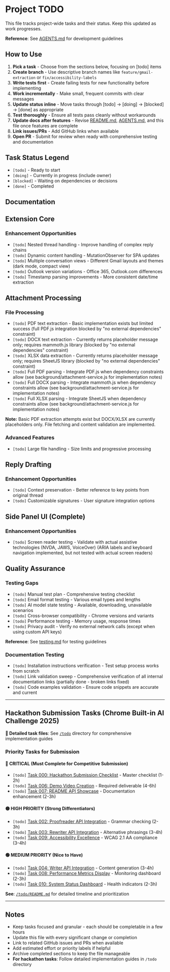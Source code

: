 # Project TODO

This file tracks project-wide tasks and their status. Keep this updated as work progresses.

**Reference**: See [AGENTS.md](../AGENTS.md) for development guidelines

## How to Use

1. **Pick a task** - Choose from the sections below, focusing on [todo] items
2. **Create branch** - Use descriptive branch names like `feature/gmail-extraction` or `fix/accessibility-labels`
3. **Write tests first** - Create failing tests for new functionality before implementing
4. **Work incrementally** - Make small, frequent commits with clear messages
5. **Update status inline** - Move tasks through [todo] → [doing] → [blocked] → [done] as appropriate
6. **Test thoroughly** - Ensure all tests pass cleanly without workarounds
7. **Update docs after features** - Revise [README.md](../README.md), [AGENTS.md](../AGENTS.md), and this file once features are complete
8. **Link issues/PRs** - Add GitHub links when available
9. **Open PR** - Submit for review when ready with comprehensive testing and documentation

## Task Status Legend

- `[todo]` - Ready to start
- `[doing]` - Currently in progress (include owner)
- `[blocked]` - Waiting on dependencies or decisions
- `[done]` - Completed

## Documentation

## Extension Core

### Enhancement Opportunities
- `[todo]` Nested thread handling - Improve handling of complex reply chains
- `[todo]` Dynamic content handling - MutationObserver for SPA updates
- `[todo]` Multiple conversation views - Different Gmail layouts and themes (dark mode, compact view)
- `[todo]` Outlook version variations - Office 365, Outlook.com differences
- `[todo]` Timestamp parsing improvements - More consistent date/time extraction

## Attachment Processing

### File Processing
- `[todo]` PDF text extraction - Basic implementation exists but limited success (full PDF.js integration blocked by "no external dependencies" constraint)
- `[todo]` DOCX text extraction - Currently returns placeholder message only; requires mammoth.js library (blocked by "no external dependencies" constraint)
- `[todo]` XLSX data extraction - Currently returns placeholder message only; requires SheetJS library (blocked by "no external dependencies" constraint)
- `[todo]` Full PDF parsing - Integrate PDF.js when dependency constraints allow (see background/attachment-service.js for implementation notes)
- `[todo]` Full DOCX parsing - Integrate mammoth.js when dependency constraints allow (see background/attachment-service.js for implementation notes)
- `[todo]` Full XLSX parsing - Integrate SheetJS when dependency constraints allow (see background/attachment-service.js for implementation notes)

**Note:** Basic PDF extraction attempts exist but DOCX/XLSX are currently placeholders only. File fetching and content validation are implemented.

### Advanced Features
- `[todo]` Large file handling - Size limits and progressive processing

## Reply Drafting

### Enhancement Opportunities
- `[todo]` Context preservation - Better reference to key points from original thread
- `[todo]` Customizable signatures - User signature integration options

## Side Panel UI (Complete)

### Enhancement Opportunities
- `[todo]` Screen reader testing - Validate with actual assistive technologies (NVDA, JAWS, VoiceOver) (ARIA labels and keyboard navigation implemented, but not tested with actual screen readers)

## Quality Assurance

### Testing Gaps
- `[todo]` Manual test plan - Comprehensive testing checklist
- `[todo]` Email format testing - Various email types and lengths
- `[todo]` AI model state testing - Available, downloading, unavailable scenarios
- `[todo]` Cross-browser compatibility - Chrome versions and variants
- `[todo]` Performance testing - Memory usage, response times
- `[todo]` Privacy audit - Verify no external network calls (except when using custom API keys)

**Reference**: See [testing.md](./testing.md) for testing guidelines

### Documentation Testing
- `[todo]` Installation instructions verification - Test setup process works from scratch
- `[todo]` Link validation sweep - Comprehensive verification of all internal documentation links (partially done - broken links fixed)
- `[todo]` Code examples validation - Ensure code snippets are accurate and current

---

## Hackathon Submission Tasks (Chrome Built-in AI Challenge 2025)

**📁 Detailed task files**: See [`/todo`](../todo) directory for comprehensive implementation guides

### Priority Tasks for Submission

#### 🔴 CRITICAL (Must Complete for Competitive Submission)
- `[todo]` [Task 000: Hackathon Submission Checklist](../todo/000_hackathon_submission_checklist.md) - Master checklist (1-2h)
- `[todo]` [Task 006: Demo Video Creation](../todo/006_demo_video_creation.md) - Required deliverable (4-6h)
- `[todo]` [Task 007: README API Showcase](../todo/007_readme_api_showcase.md) - Documentation enhancement (2-3h)

#### 🟡 HIGH PRIORITY (Strong Differentiators)
- `[todo]` [Task 002: Proofreader API Integration](../todo/002_proofreader_api_integration.md) - Grammar checking (2-3h)
- `[todo]` [Task 003: Rewriter API Integration](../todo/003_rewriter_api_integration.md) - Alternative phrasings (3-4h)
- `[todo]` [Task 009: Accessibility Excellence](../todo/009_accessibility_excellence.md) - WCAG 2.1 AA compliance (3-4h)

#### 🟢 MEDIUM PRIORITY (Nice to Have)
- `[todo]` [Task 004: Writer API Integration](../todo/004_writer_api_integration.md) - Content generation (3-4h)
- `[todo]` [Task 008: Performance Metrics Display](../todo/008_performance_metrics_display.md) - Monitoring dashboard (2-3h)
- `[todo]` [Task 010: System Status Dashboard](../todo/010_system_status_dashboard.md) - Health indicators (2-3h)

**See**: [`/todo/README.md`](../todo/README.md) for detailed timeline and prioritization

---

## Notes

- Keep tasks focused and granular - each should be completable in a few hours
- Update this file with every significant change or completion
- Link to related GitHub issues and PRs when available
- Add estimated effort or priority labels if helpful
- Archive completed sections to keep the file manageable
- **For hackathon tasks**: Follow detailed implementation guides in `/todo` directory
